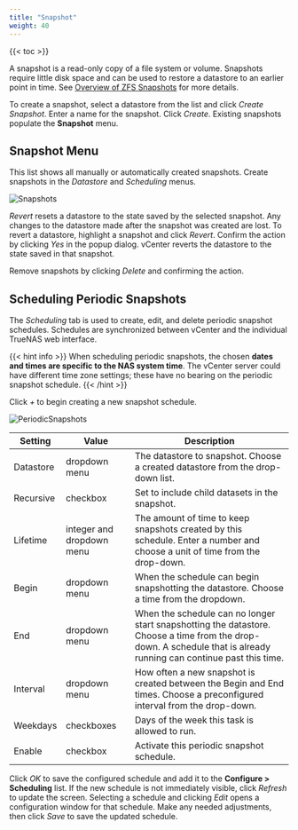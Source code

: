 ```yaml
---
title: "Snapshot"
weight: 40
---
```


{{< toc >}}

A snapshot is a read-only copy of a file system or volume.
Snapshots require little disk space and can be used to restore a datastore to an earlier point in time.
See [Overview of ZFS Snapshots](https://docs.oracle.com/cd/E23824_01/html/821-1448/gbciq.html) for more details.

To create a snapshot, select a datastore from the list and click *Create Snapshot*.
Enter a name for the snapshot.
Click *Create*.
Existing snapshots populate the **Snapshot** menu.

## Snapshot Menu

This list shows all manually or automatically created snapshots.
Create snapshots in the *Datastore* and *Scheduling* menus.

![Snapshots](/images/vCenterPlugin/Snapshots.png "Snapshots Menu")

*Revert* resets a datastore to the state saved by the selected snapshot.
Any changes to the datastore made after the snapshot was created are lost.
To revert a datastore, highlight a snapshot and click *Revert*.
Confirm the action by clicking *Yes* in the popup dialog.
vCenter reverts the datastore to the state saved in that snapshot.

Remove snapshots by clicking *Delete* and confirming the action.

## Scheduling Periodic Snapshots

The *Scheduling* tab is used to create, edit, and delete periodic snapshot schedules.
Schedules are synchronized between vCenter and the individual TrueNAS web interface.

{{< hint info >}}
When scheduling periodic snapshots, the chosen **dates and times are specific to the NAS system time**. The vCenter server could have different time zone settings; these have no bearing on the periodic snapshot schedule.
{{< /hint >}}

Click *+* to begin creating a new snapshot schedule.

![PeriodicSnapshots](/images/vCenterPlugin/PeriodicSnapshots.png "Periodic Snapshot Options")

| Setting | Value | Description |
|---------|-------|-------------|
| Datastore | dropdown menu | The datastore to snapshot. Choose a created datastore from the drop-down list. |
| Recursive | checkbox | Set to include child datasets in the snapshot. |
| Lifetime | integer and dropdown menu | The amount of time to keep snapshots created by this schedule. Enter a number and choose a unit of time from the drop-down. |
| Begin | dropdown menu | When the schedule can begin snapshotting the datastore. Choose a time from the dropdown. |
| End | dropdown menu | When the schedule can no longer start snapshotting the datastore. Choose a time from the drop-down. A schedule that is already running can continue past this time. |
| Interval | dropdown menu | How often a new snapshot is created between the Begin and End times. Choose a preconfigured interval from the drop-down. |
| Weekdays | checkboxes | Days of the week this task is allowed to run. |
| Enable | checkbox | Activate this periodic snapshot schedule. |

Click *OK* to save the configured schedule and add it to the **Configure > Scheduling** list.
If the new schedule is not immediately visible, click *Refresh* to update the screen.
Selecting a schedule and clicking *Edit* opens a configuration window for that schedule.
Make any needed adjustments, then click *Save* to save the updated schedule.
